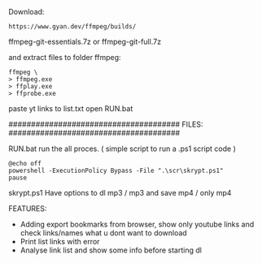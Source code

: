 Download:

    https://www.gyan.dev/ffmpeg/builds/

ffmpeg-git-essentials.7z
or 
ffmpeg-git-full.7z

and extract files to folder ffmpeg:

    ffmpeg \ 
    > ffmpeg.exe
    > ffplay.exe
    > ffprobe.exe

paste yt links to list.txt
open RUN.bat

######################################
FILES:
######################################

RUN.bat 
run the all proces. ( simple script to run a .ps1 script code )

    @echo off
    powershell -ExecutionPolicy Bypass -File ".\scr\skrypt.ps1"
    pause  

skrypt.ps1
Have options to dl mp3 / mp3 and save mp4 / only mp4


FEATURES:
- Adding export bookmarks from browser, show only youtube links and check links/names what u dont want to download
- Print list links with error
- Analyse link list and show some info before starting dl
